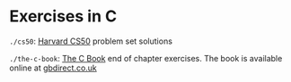 # Exercises in C

`./cs50`: [Harvard CS50](http://cs50.tv/) problem set solutions

`./the-c-book`: [The C Book](https://www.goodreads.com/book/show/4431364-the-c-book-featuring-the-ansi-c-standard) end of chapter exercises. The book is available online at [gbdirect.co.uk](http://publications.gbdirect.co.uk/c_book/)